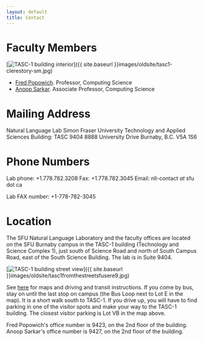 ```yaml
---
layout: default
title: Contact
---
```


Faculty Members
===============

[<img src="}images/oldsite/tasc1-clerestory-sm-150x150.jpg" title="TASC-1 building interior" alt="TASC-1 building interior" class="pull-right" />]({{ site.baseurl }}images/oldsite/tasc1-clerestory-sm.jpg)

-   [Fred Popowich](http://www.cs.sfu.ca/~popowich). Professor, Computing Science
-   [Anoop Sarkar](http://www.cs.sfu.ca/~anoop). Associate Professor, Computing Science

Mailing Address
===============

Natural Language Lab
Simon Fraser University
Technology and Applied Sciences Building: TASC 9404
8888 University Drive
Burnaby, B.C. V5A 1S6

Phone Numbers
=============

Lab phone: +1.778.782.3208
Fax: +1.778.782.3045
Email: nll-contact *at* sfu dot ca

Lab FAX number: +1-778-782-3045

Location
========

The SFU Natural Language Laboratory and the faculty offices are located on the SFU Burnaby campus in the TASC-1 building (Technology and Science Complex 1), just south of Science Road and north of South Campus Road, east of the South Science Building. The lab is in Suite 9404.

[<img src="}images/oldsite/tasc1fromthestreetsfusere9-150x150.jpg" title="TASC-1 building street view" alt="TASC-1 building street view" class="pull-right" />]({{ site.baseurl }}images/oldsite/tasc1fromthestreetsfusere9.jpg)

See [here](http://www.sfu.ca/content/sfu/sub/about/maps-and-directions/burnaby.html) for maps and driving and transit instructions. If you come by bus, stay on until the last stop on campus (the Bus Loop next to Lot E in the map). It is a short walk south to TASC-1. If you drive up, you will have to find parking in one of the visitor spots and make your way to the TASC-1 building. The closest visitor parking is Lot VB in the map above.

Fred Popowich's office number is 9423, on the 2nd floor of the building. Anoop Sarkar's office number is 9427, on the 2nd floor of the building.
